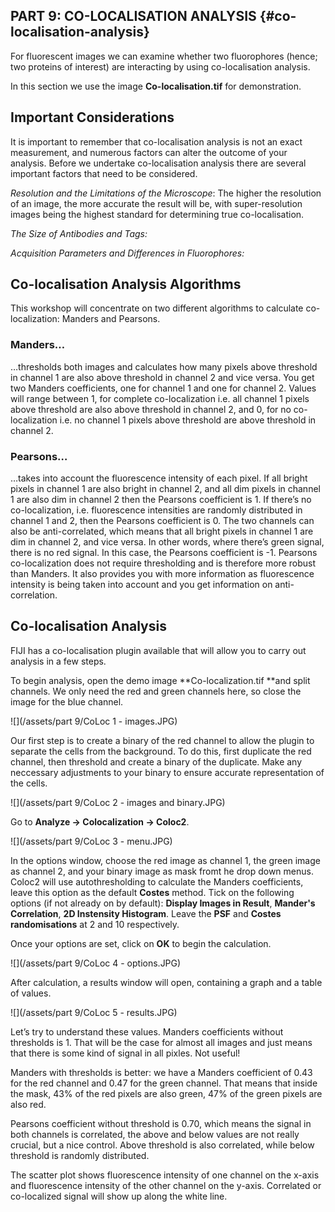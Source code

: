 ## PART 9: CO-LOCALISATION ANALYSIS {#co-localisation-analysis}

For fluorescent images we can examine whether two fluorophores \(hence; two proteins of interest\) are interacting by using co-localisation analysis.

In this section we use the image **Co-localisation.tif** for demonstration.

## Important Considerations

It is important to remember that co-localisation analysis is not an exact measurement, and numerous factors can alter the outcome of your analysis. Before we undertake co-localisation analysis there are several important factors that need to be considered.

_Resolution and the Limitations of the Microscope_: The higher the resolution of an image, the more accurate the result will be, with super-resolution images being the highest standard for determining true co-localisation.

_The Size of Antibodies and Tags:_

_Acquisition Parameters and Differences in Fluorophores:_

## Co-localisation Analysis Algorithms

This workshop will concentrate on two different algorithms to calculate co-localization: Manders and Pearsons.

### Manders…

…thresholds both images and calculates how many pixels above threshold in channel 1 are also above threshold in channel 2 and vice versa. You get two Manders coefficients, one for channel 1 and one for channel 2. Values will range between 1, for complete co-localization i.e. all channel 1 pixels above threshold are also above threshold in channel 2, and 0, for no co-localization i.e. no channel 1 pixels above threshold are above threshold in channel 2.

### Pearsons…

…takes into account the fluorescence intensity of each pixel. If all bright pixels in channel 1 are also bright in channel 2, and all dim pixels in channel 1 are also dim in channel 2 then the Pearsons coefficient is 1. If there’s no co-localization, i.e. fluorescence intensities are randomly distributed in channel 1 and 2, then the Pearsons coefficient is 0. The two channels can also be anti-correlated, which means that all bright pixels in channel 1 are dim in channel 2, and vice versa. In other words, where there’s green signal, there is no red signal. In this case, the Pearsons coefficient is -1. Pearsons co-localization does not require thresholding and is therefore more robust than Manders. It also provides you with more information as fluorescence intensity is being taken into account and you get information on anti-correlation.

## Co-localisation Analysis

FIJI has a co-localisation plugin available that will allow you to carry out analysis in a few steps.

To begin analysis, open the demo image **Co-localization.tif **and split channels. We only need the red and green channels here, so close the image for the blue channel.

![](/assets/part 9/CoLoc 1 - images.JPG)

Our first step is to create a binary of the red channel to allow the plugin to separate the cells from the background. To do this, first duplicate the red channel, then threshold and create a binary of the duplicate. Make any neccessary adjustments to your binary to ensure accurate representation of the cells.

![](/assets/part 9/CoLoc 2 - images and binary.JPG)

Go to **Analyze -&gt; Colocalization -&gt; Coloc2**.

![](/assets/part 9/CoLoc 3 - menu.JPG)

In the options window, choose the red image as channel 1, the green image as channel 2, and your binary image as mask fromt he drop down menus. Coloc2 will use autothresholding to calculate the Manders coefficients, leave this option as the default **Costes** method. Tick on the following options \(if not already on by default\): **Display Images in Result**, **Mander's Correlation**,  **2D Instensity Histogram**. Leave the **PSF** and **Costes randomisations** at 2 and 10 respectively.

Once your options are set, click on **OK** to begin the calculation.

![](/assets/part 9/CoLoc 4 - options.JPG)

After calculation, a results window will open, containing a graph and a table of values.

![](/assets/part 9/CoLoc 5 - results.JPG)

Let’s try to understand these values. Manders coefficients without thresholds is 1. That will be the case for almost all images and just means that there is some kind of signal in all pixles. Not useful!

Manders with thresholds is better: we have a Manders coefficient of 0.43 for the red channel and 0.47 for the green channel. That means that inside the mask, 43% of the red pixels are also green, 47% of the green pixels are also red.

Pearsons coefficient without threshold is 0.70, which means the signal in both channels is correlated, the above and below values are not really crucial, but a nice control. Above threshold is also correlated, while below threshold is randomly distributed.

The scatter plot shows fluorescence intensity of one channel on the x-axis and fluorescence intensity of the other channel on the y-axis. Correlated or co-localized signal will show up along the white line.

